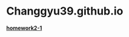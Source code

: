 # Changgyu39.github.io

[**homework2-1**](https://github.com/Changgyu39/Changgyu39.github.io/homework2-1html.html)

